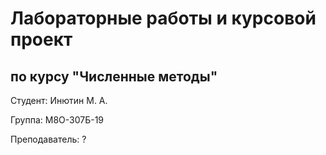 # Лабораторные работы и курсовой проект

## по курсу "Численные методы"

Студент: Инютин М. А.

Группа: М8О-307Б-19

Преподаватель: ?
